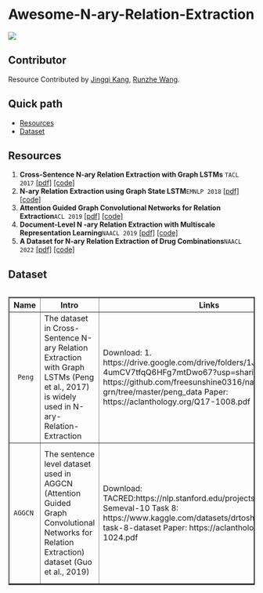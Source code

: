 # Awesome-N-ary-Relation-Extraction

![](https://img.shields.io/badge/Status-building-brightgreen)

## Contributor

Resource Contributed by [Jingqi Kang](https://github.com/JingqiKang), [Runzhe Wang](https://github.com/sid0527).

## Quick path
- [Resources](#resources)
- [Dataset](#dataset)

## Resources
1. **Cross-Sentence N-ary Relation Extraction with Graph LSTMs** `TACL 2017` [[pdf]](https://aclanthology.org/Q17-1008.pdf) [[code]](https://github.com/VioletPeng/GraphLSTM_release) 
2. **N-ary Relation Extraction using Graph State LSTM**`EMNLP 2018` [[pdf]](https://aclanthology.org/D18-1246.pdf) [[code]]( https://github.com/freesunshine0316/nary-grn) 
3. **Attention Guided Graph Convolutional Networks for Relation Extraction**`ACL 2019` [[pdf]](https://aclanthology.org/P19-1024.pdf) [[code]](https://github.com/Cartus/AGGCN) 
4. **Document-Level N -ary Relation Extraction with Multiscale Representation Learning**`NAACL 2019` [[pdf]](https://arxiv.org/abs/1904.02347) [[code]](https://hanover.azurewebsites.net/downloads/naacl2019.aspx) 
5. **A Dataset for N-ary Relation Extraction of Drug Combinations**`NAACL 2022` [[pdf]](https://arxiv.org/abs/2205.02289) [[code]](https://huggingface.co/allenai/drug-combo-classifier-pubmedbert-dapt) 

## Dataset
<div style="overflow-x: auto; overflow-y: auto; height: auto; width:100%;">
<table style="width:100%" border="2">
<thead>
  <tr>
    <th>Name</th>
    <th>Intro</th>
    <th>Links</th>
    <th>Detail</th>
    <th>Size & Stats</th>
  </tr>
</thead>
<tbody >
<tr>
	<td><code> Peng</code> </td>
    <td> The dataset in Cross-Sentence N-ary Relation Extraction with Graph LSTMs (Peng  et al., 2017) is widely used in N-ary-Relation-Extraction </td>
    <td> Download:      1. https://drive.google.com/drive/folders/1Jgw6A08nh-4umCV7tfqQ6HFg7mtDwo67?usp=sharing      2. https://github.com/freesunshine0316/nary-grn/tree/master/peng_data           Paper: https://aclanthology.org/Q17-1008.pdf </td>
    <td>The triples is from GDKD and CIVIC using distant supervision and the text is from PubMed. </td>
    <td>6987 triples, 6087 binary relations.</td>
</tr>


<tr>
	<td><code>AGGCN</code> </td>
    <td>The sentence level dataset used in AGGCN (Attention Guided Graph Convolutional Networks for Relation Extraction) dataset (Guo  et al., 2019) </td>
    <td> Download:    TACRED:https://nlp.stanford.edu/projects/tacred/  Semeval-10 Task 8: https://www.kaggle.com/datasets/drtoshi/semeval2010-task-8-dataset  Paper: https://aclanthology.org/P19-1024.pdf </td>
    <td>The dataset is introduced in Graph Convolution over Pruned Dependency Trees Improves Relation Extraction(Zhang et al., 2018) and can be used as a sentence level relation extraction task. </td>
    <td>TACRED:106K instances, 41 relation types+ 'none'   Semeval-10 Task 8：10717 instances, 9 relation types+ 'none'</td>
</tr>
	

</tbody >
</table>
</div>
